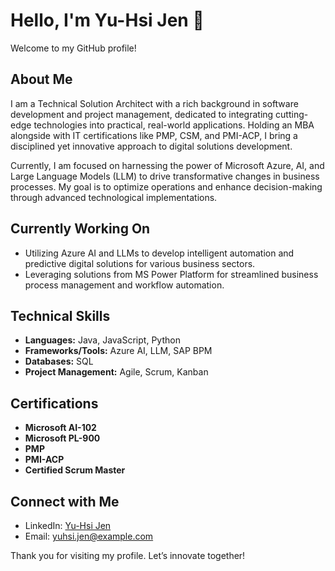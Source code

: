 <!--
**yuhsijen/yuhsijen** is a ✨ _special_ ✨ repository because its `README.md` (this file) appears on your GitHub profile.

Here are some ideas to get you started:

- 🔭 I’m currently working on ...
- 🌱 I’m currently learning ...
- 👯 I’m looking to collaborate on ...
- 🤔 I’m looking for help with ...
- 💬 Ask me about ...
- 📫 How to reach me: ...
- 😄 Pronouns: ...
- ⚡ Fun fact: ...
-->
# Hello, I'm Yu-Hsi Jen 👋
Welcome to my GitHub profile!

## About Me
I am a Technical Solution Architect with a rich background in software development and project management, dedicated to integrating cutting-edge technologies into practical, real-world applications. Holding an MBA alongside with IT certifications like PMP, CSM, and PMI-ACP, I bring a disciplined yet innovative approach to digital solutions development.

Currently, I am focused on harnessing the power of Microsoft Azure, AI, and Large Language Models (LLM) to drive transformative changes in business processes. My goal is to optimize operations and enhance decision-making through advanced technological implementations.

## Currently Working On
- Utilizing Azure AI and LLMs to develop intelligent automation and predictive digital solutions for various business sectors.
- Leveraging solutions from MS Power Platform for streamlined business process management and workflow automation.

## Technical Skills
- **Languages:** Java, JavaScript, Python
- **Frameworks/Tools:** Azure AI, LLM, SAP BPM
- **Databases:** SQL
- **Project Management:** Agile, Scrum, Kanban

## Certifications
- **Microsoft AI-102**
- **Microsoft PL-900**
- **PMP**
- **PMI-ACP**
- **Certified Scrum Master**

## Connect with Me
- LinkedIn: [Yu-Hsi Jen](https://www.linkedin.com/in/yuhsijen)
- Email: [yuhsi.jen@example.com](mailto:yuhsi.jen@example.com)

Thank you for visiting my profile. Let’s innovate together!

